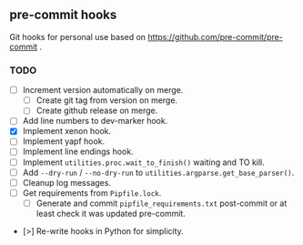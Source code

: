 ## pre-commit hooks

Git hooks for personal use based on https://github.com/pre-commit/pre-commit .

### TODO

- [ ] Increment version automatically on merge.
  - [ ] Create git tag from version on merge.
  - [ ] Create github release on merge.
- [ ] Add line numbers to dev-marker hook.
- [x] Implement xenon hook.
- [ ] Implement yapf hook.
- [ ] Implement line endings hook.
- [ ] Implement `utilities.proc.wait_to_finish()` waiting and TO kill.
- [ ] Add `--dry-run` / `--no-dry-run` to `utilities.argparse.get_base_parser()`.
- [ ] Cleanup log messages.
- [ ] Get requirements from `Pipfile.lock`.
  - [ ] Generate and commit `pipfile_requirements.txt` post-commit or at least check it was updated pre-commit.
- [>] Re-write hooks in Python for simplicity.
